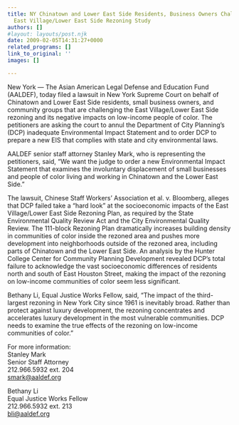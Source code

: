 ```yaml
---
title: NY Chinatown and Lower East Side Residents, Business Owners Challenge Discriminatory
  East Village/Lower East Side Rezoning Study
authors: []
#layout: layouts/post.njk
date: 2009-02-05T14:31:27+0000
related_programs: []
link_to_original: ''
images: []

---
```

New York — The Asian American Legal Defense and Education Fund (AALDEF), today filed a lawsuit in New York Supreme Court on behalf of Chinatown and Lower East Side residents, small business owners, and community groups that are challenging the East Village/Lower East Side rezoning and its negative impacts on low-income people of color. The petitioners are asking the court to annul the Department of City Planning’s (DCP) inadequate Environmental Impact Statement and to order DCP to prepare a new EIS that complies with state and city environmental laws.

AALDEF senior staff attorney Stanley Mark, who is representing the petitioners, said, “We want the judge to order a new Environmental Impact Statement that examines the involuntary displacement of small businesses and people of color living and working in Chinatown and the Lower East Side.”

The lawsuit, Chinese Staff Workers’ Association et al. v. Bloomberg, alleges that DCP failed take a “hard look” at the socioeconomic impacts of the East Village/Lower East Side Rezoning Plan, as required by the State Environmental Quality Review Act and the City Environmental Quality Review. The 111-block Rezoning Plan dramatically increases building density in communities of color inside the rezoned area and pushes more development into neighborhoods outside of the rezoned area, including parts of Chinatown and the Lower East Side. An analysis by the Hunter College Center for Community Planning Development revealed DCP’s total failure to acknowledge the vast socioeconomic differences of residents north and south of East Houston Street, making the impact of the rezoning on low-income communities of color seem less significant.

Bethany Li, Equal Justice Works Fellow, said, “The impact of the third-largest rezoning in New York City since 1961 is inevitably broad. Rather than protect against luxury development, the rezoning concentrates and accelerates luxury development in the most vulnerable communities. DCP needs to examine the true effects of the rezoning on low-income communities of color.”

For more information:  
Stanley Mark  
Senior Staff Attorney  
212\.966.5932 ext. 204  
[smark@aaldef.org](mailto:smark@aaldef.org)

Bethany Li  
Equal Justice Works Fellow  
212\.966.5932 ext. 213  
[bli@aaldef.org](mailto:bli@aaldef.org)